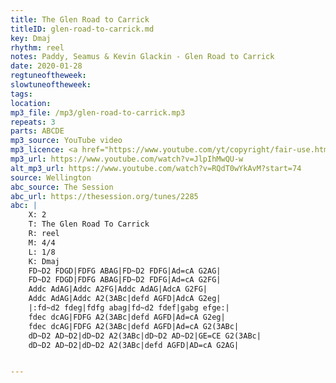 ```yaml
---
title: The Glen Road to Carrick
titleID: glen-road-to-carrick.md
key: Dmaj
rhythm: reel
notes: Paddy, Seamus & Kevin Glackin - Glen Road to Carrick
date: 2020-01-28
regtuneoftheweek:
slowtuneoftheweek:
tags:
location:
mp3_file: /mp3/glen-road-to-carrick.mp3
repeats: 3
parts: ABCDE
mp3_source: YouTube video
mp3_licence: <a href="https://www.youtube.com/yt/copyright/fair-use.html">YouTube Fair Use</a>
mp3_url: https://www.youtube.com/watch?v=JlpIhMwQU-w
alt_mp3_url: https://www.youtube.com/watch?v=RQdT0wYkAvM?start=74
source: Wellington
abc_source: The Session
abc_url: https://thesession.org/tunes/2285
abc: |
    X: 2
    T: The Glen Road To Carrick
    R: reel
    M: 4/4
    L: 1/8
    K: Dmaj
    FD~D2 FDGD|FDFG ABAG|FD~D2 FDFG|Ad=cA G2AG|
    FD~D2 FDGD|FDFG ABAG|FD~D2 FDFG|Ad=cA G2FG|
    Addc AdAG|Addc A2FG|Addc AdAG|AdcA G2FG|
    Addc AdAG|Addc A2(3ABc|defd AGFD|AdcA G2eg|
    |:fd~d2 fdeg|fdfg abag|fd~d2 fdef|gabg efge:|
    fdec dcAG|FDFG A2(3ABc|defd AGFD|Ad=cA G2eg|
    fdec dcAG|FDFG A2(3ABc|defd AGFD|Ad=cA G2(3ABc|
    dD~D2 AD~D2|dD~D2 A2(3ABc|dD~D2 AD~D2|GE=CE G2(3ABc|
    dD~D2 AD~D2|dD~D2 A2(3ABc|defd AGFD|AD=cA G2AG|


---
```

